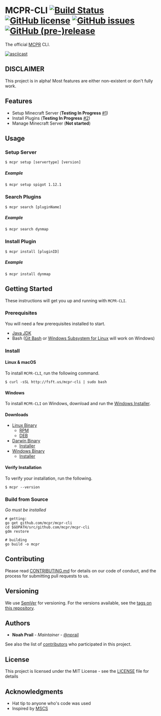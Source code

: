 # MCPR-CLI [![Build Status](https://travis-ci.org/mcpr/mcpr-cli.svg?branch=master)](https://travis-ci.org/mcpr/mcpr-cli) [![GitHub license](https://img.shields.io/badge/license-MIT-blue.svg)](https://github.com/mcpr/mcpr-cli/blob/master/LICENSE) [![GitHub issues](https://img.shields.io/github/issues/mcpr/mcpr-cli.svg)](https://github.com/mcpr/mcpr-cli/issues) [![GitHub (pre-)release](https://img.shields.io/github/release/mcpr/mcpr-cli/all.svg)](https://github.com/mcpr/mcpr-cli)

The official [MCPR](https://registry.hexagonminecraft.com) CLI.

[![asciicast](https://asciinema.org/a/134462.png)](https://asciinema.org/a/134462)

## DISCLAIMER
This project is in alpha! Most features are either non-existent or don't fully work. 

## Features
- Setup Minecraft Server (**Testing In Progress** [#1](https://github.com/mcpr/mcpr-cli/issues/1))
- Install Plugins (**Testing In Progress** [#2](https://github.com/mcpr/mcpr-cli/issues/2))
- Manage Minecraft Server (**Not started**)

## Usage

### Setup Server
```
$ mcpr setup [servertype] [version]
```

##### Example
```
$ mcpr setup spigot 1.12.1
```

### Search Plugins
```
$ mcpr search [pluginName]
```

##### Example
```
$ mcpr search dynmap
```
### Install Plugin
```
$ mcpr install [pluginID]
```

##### Example
```
$ mcpr install dynmap
```
## Getting Started

These instructions will get you up and running with `MCPR-CLI`.

### Prerequisites

You will need a few prerequisites installed to start. 

* [Java JDK](https://docs.oracle.com/javase/8/docs/technotes/guides/install/install_overview.html)
* Bash ([Git Bash](https://git-scm.com/) or [Windows Subsystem for Linux](https://msdn.microsoft.com/en-us/commandline/wsl/install_guide) will work on Windows)

### Install
#### Linux & macOS
To install `MCPR-CLI`, run the following command.

```
$ curl -sSL http://fsft.us/mcpr-cli | sudo bash
```
#### Windows
To install `MCPR-CLI` on Windows, download and run the [Windows Installer](https://artifacts.filiosoft.com/mcpr-cli/windows/mcpr-windows-setup.exe). 

#### Downloads
- [Linux Binary](https://artifacts.filiosoft.com/mcpr-cli/linux/mcpr)
    - [RPM](https://artifacts.filiosoft.com/mcpr-cli/linux/mcpr-cli-latest.noarch.rpm)
    - [DEB](https://artifacts.filiosoft.com/mcpr-cli/linux/mcpr-cli_latest_all.deb)
- [Darwin Binary](https://artifacts.filiosoft.com/mcpr-cli/darwin/mcpr)
    - [Installer](https://artifacts.filiosoft.com/mcpr-cli/darwin/mcpr-cli-latest.pkg)
- [Windows Binary](https://artifacts.filiosoft.com/mcpr-cli/windows/mcpr.exe)
    - [Installer](https://artifacts.filiosoft.com/mcpr-cli/windows/mcpr-windows-setup.exe)

#### Verify Installation
To verify your installation, run the following.
```
$ mcpr --version
```

### Build from Source
_Go must be installed_
```
# getting:
go get github.com/mcpr/mcpr-cli
cd $GOPATH/src/github.com/mcpr/mcpr-cli
gdm restore

# building
go build -o mcpr
```

## Contributing

Please read [CONTRIBUTING.md](CONTRIBUTING.md) for details on our code of conduct, and the process for submitting pull requests to us.

## Versioning

We use [SemVer](http://semver.org/) for versioning. For the versions available, see the [tags on this repository](https://github.com/mcpr/mcpr-cli/tags). 

## Authors

* **Noah Prail** - *Maintainer* - [@nprail](https://github.com/nprail)

See also the list of [contributors](https://github.com/mcpr/mcpr-cli/contributors) who participated in this project.

## License

This project is licensed under the MIT License - see the [LICENSE](LICENSE) file for details

## Acknowledgments

* Hat tip to anyone who's code was used
* Inspired by [MSCS](https://github.com/MinecraftServerControl/mscs)
